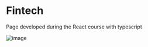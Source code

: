 # Fintech
Page developed during the React course with typescript

![image](https://github.com/samuelrms/Fintech/assets/92615688/9fe7b9a7-f7b8-448e-80c3-d12511c6570f)


